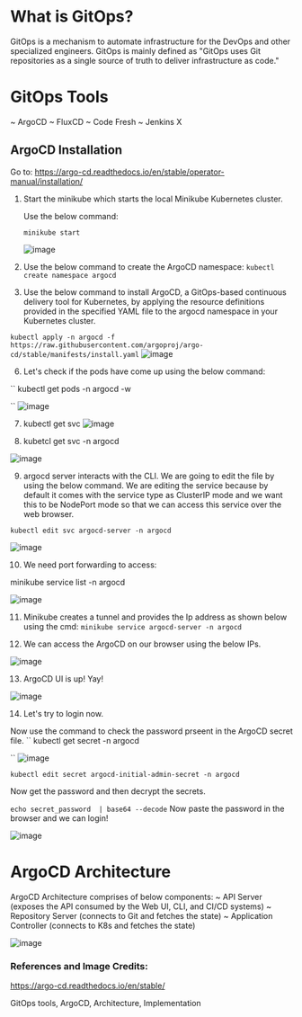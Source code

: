 # What is GitOps?

GitOps is a mechanism to automate infrastructure for the DevOps and other specialized engineers.
GitOps is mainly defined as "GitOps uses Git repositories as a single source of truth to deliver infrastructure as code."

# GitOps Tools
~ ArgoCD
~ FluxCD
~ Code Fresh
~ Jenkins X

## ArgoCD Installation
Go to: https://argo-cd.readthedocs.io/en/stable/operator-manual/installation/

1. Start the minikube which starts the local Minikube Kubernetes cluster.

   Use the below command:
   
   `` minikube start
   ``

   ![image](https://github.com/itsnehagarg/GitOpsInAction/assets/20385826/74b8d43c-05c2-4732-aaea-cf5444b6d9c8)

3. Use the below command to create the ArgoCD namespace:
`` kubectl create namespace argocd
``
5. Use the below command to install ArgoCD, a GitOps-based continuous delivery tool for Kubernetes, by applying the resource definitions provided in the specified YAML file to the argocd namespace in your Kubernetes cluster.
   
`` kubectl apply -n argocd -f https://raw.githubusercontent.com/argoproj/argo-cd/stable/manifests/install.yaml
``
 ![image](https://github.com/itsnehagarg/GitOpsInAction/assets/20385826/72998e21-57e6-4bc6-8526-edbd1254586d)

6. Let's check if the pods have come up using the below command:

`` kubectl get pods -n argocd -w

``
![image](https://github.com/itsnehagarg/GitOpsInAction/assets/20385826/7fc80557-1807-4195-8c3c-4b0ed5134ea0)

7. kubectl get svc
![image](https://github.com/itsnehagarg/GitOpsInAction/assets/20385826/85b0657a-482d-49c3-8923-283303a7e469)

8. kubetcl get svc -n argocd

![image](https://github.com/itsnehagarg/GitOpsInAction/assets/20385826/937cab19-c120-4c61-a259-03491f585fbc)

9. argocd server interacts with the CLI. We are going to edit the file by using the below command. We are editing the service because by default it comes with the service type as ClusterIP mode and we want this to be NodePort mode so that we can access this service over the web browser.

`` kubectl edit svc argocd-server -n argocd
``



![image](https://github.com/itsnehagarg/GitOpsInAction/assets/20385826/631d7afe-d428-41ed-b497-667b0f76bab7)

10. We need port forwarding to access:

minikube service list -n argocd

![image](https://github.com/itsnehagarg/GitOpsInAction/assets/20385826/0ff8aca8-859d-42c6-a2ea-6081982a3c97)

11. Minikube creates a tunnel and provides the Ip address as shown below using the cmd:
``
minikube service argocd-server -n argocd
``

12. We can access the ArgoCD on our browser using the below IPs.

![image](https://github.com/itsnehagarg/GitOpsInAction/assets/20385826/e3992e23-4894-4787-b7a9-1cf19791a783)

13. ArgoCD UI is up! Yay!

![image](https://github.com/itsnehagarg/GitOpsInAction/assets/20385826/b14b77de-d7f6-4e3d-adbb-156bceafa6cf)

14. Let's try to login now.

Now use the command to check the password prseent in the ArgoCD secret file.
`` kubectl get secret -n argocd

``
![image](https://github.com/itsnehagarg/GitOpsInAction/assets/20385826/c0072c05-b329-4ec7-9c37-cc16d6b67220)



`` kubectl edit secret argocd-initial-admin-secret -n argocd
``

Now get the password and then decrypt the secrets.

``
echo secret_password  | base64 --decode
``
Now paste the password in the browser and we can login!

![image](https://github.com/itsnehagarg/GitOpsInAction/assets/20385826/cafdf71e-b8fd-4ecf-a3e5-b2029f56ea22)




# ArgoCD Architecture

ArgoCD Architecture comprises of below components:
~ API Server (exposes the API consumed by the Web UI, CLI, and CI/CD systems)
~ Repository Server (connects to Git and fetches the state)
~ Application Controller (connects to K8s and fetches the state)

![image](https://github.com/itsnehagarg/GitOpsInAction/assets/20385826/62baca87-9bcb-4a35-a3db-fb0f2562bb4a)




### References and Image Credits:
https://argo-cd.readthedocs.io/en/stable/















GitOps tools, ArgoCD, Architecture, Implementation
